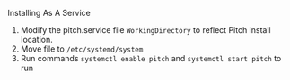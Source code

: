 Installing As A Service

1. Modify the pitch.service file `WorkingDirectory` to reflect Pitch install location.
2. Move file to `/etc/systemd/system`
3. Run commands `systemctl enable pitch` and `systemctl start pitch` to run
